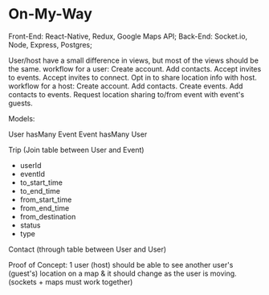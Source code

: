 # On-My-Way

Front-End: React-Native, Redux, Google Maps API;
Back-End: Socket.io, Node, Express, Postgres;

User/host have a small difference in views, but most of the views should be the same.
workflow for a user: Create account. Add contacts. Accept invites to events. Accept invites to connect. Opt in to share location info with host.
workflow for a host: Create account. Add contacts. Create events. Add contacts to events. Request location sharing to/from event with event's guests.

Models:

User hasMany Event
Event hasMany User

Trip (Join table between User and Event)

- userId
- eventId
- to_start_time
- to_end_time
- from_start_time
- from_end_time
- from_destination
- status
- type

Contact (through table between User and User)

Proof of Concept: 1 user (host) should be able to see another user's (guest's) location on a map & it should change as the user is moving.
(sockets + maps must work together)
